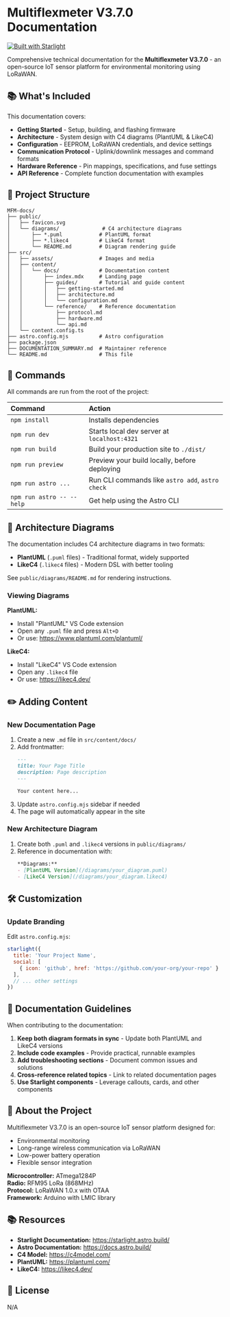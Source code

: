 # Multiflexmeter V3.7.0 Documentation

[![Built with Starlight](https://astro.badg.es/v2/built-with-starlight/tiny.svg)](https://starlight.astro.build)

Comprehensive technical documentation for the **Multiflexmeter V3.7.0** - an open-source IoT sensor platform for environmental monitoring using LoRaWAN.

## 📚 What's Included

This documentation covers:

- **Getting Started** - Setup, building, and flashing firmware
- **Architecture** - System design with C4 diagrams (PlantUML & LikeC4)
- **Configuration** - EEPROM, LoRaWAN credentials, and device settings
- **Communication Protocol** - Uplink/downlink messages and command formats
- **Hardware Reference** - Pin mappings, specifications, and fuse settings
- **API Reference** - Complete function documentation with examples

<!-- ## 🚀 Quick Start

### View Documentation Locally

```bash
npm install
npm run dev
```

Then open your browser to: **http://localhost:4321**

### Build for Production

```bash
npm run build
```

The static site will be generated in the `dist/` directory. -->

## 📁 Project Structure

```
MFM-docs/
├── public/
│   ├── favicon.svg
│   └── diagrams/              # C4 architecture diagrams
│       ├── *.puml            # PlantUML format
│       ├── *.likec4          # LikeC4 format
│       └── README.md         # Diagram rendering guide
├── src/
│   ├── assets/               # Images and media
│   ├── content/
│   │   └── docs/             # Documentation content
│   │       ├── index.mdx     # Landing page
│   │       ├── guides/       # Tutorial and guide content
│   │       │   ├── getting-started.md
│   │       │   ├── architecture.md
│   │       │   └── configuration.md
│   │       └── reference/    # Reference documentation
│   │           ├── protocol.md
│   │           ├── hardware.md
│   │           └── api.md
│   └── content.config.ts
├── astro.config.mjs          # Astro configuration
├── package.json
├── DOCUMENTATION_SUMMARY.md  # Maintainer reference
└── README.md                 # This file
```

## 🧞 Commands

All commands are run from the root of the project:

| Command                   | Action                                           |
| :------------------------ | :----------------------------------------------- |
| `npm install`             | Installs dependencies                            |
| `npm run dev`             | Starts local dev server at `localhost:4321`      |
| `npm run build`           | Build your production site to `./dist/`          |
| `npm run preview`         | Preview your build locally, before deploying     |
| `npm run astro ...`       | Run CLI commands like `astro add`, `astro check` |
| `npm run astro -- --help` | Get help using the Astro CLI                     |

## 🎨 Architecture Diagrams

The documentation includes C4 architecture diagrams in two formats:

- **PlantUML** (`.puml` files) - Traditional format, widely supported
- **LikeC4** (`.likec4` files) - Modern DSL with better tooling

See `public/diagrams/README.md` for rendering instructions.

### Viewing Diagrams

**PlantUML:**
- Install "PlantUML" VS Code extension
- Open any `.puml` file and press `Alt+D`
- Or use: https://www.plantuml.com/plantuml/

**LikeC4:**
- Install "LikeC4" VS Code extension
- Open any `.likec4` file
- Or use: https://likec4.dev/

<!-- ## 🚢 Deployment

### GitHub Pages

```bash
npm run build
# Deploy the dist/ folder to GitHub Pages
```

### Netlify

1. Run `npm run build`
2. Drag and drop the `dist/` folder to Netlify
3. Or connect your GitHub repo for auto-deployment

### Vercel

1. Connect your GitHub repository
2. Vercel auto-detects Astro and configures build settings
3. Deploy automatically on every commit -->

## ✏️ Adding Content

### New Documentation Page

1. Create a new `.md` file in `src/content/docs/`
2. Add frontmatter:
   ```markdown
   ---
   title: Your Page Title
   description: Page description
   ---
   
   Your content here...
   ```
3. Update `astro.config.mjs` sidebar if needed
4. The page will automatically appear in the site

### New Architecture Diagram

1. Create both `.puml` and `.likec4` versions in `public/diagrams/`
2. Reference in documentation with:
   ```markdown
   **Diagrams:**
   - [PlantUML Version](/diagrams/your_diagram.puml)
   - [LikeC4 Version](/diagrams/your_diagram.likec4)
   ```

## 🛠️ Customization

### Update Branding

Edit `astro.config.mjs`:

```javascript
starlight({
  title: 'Your Project Name',
  social: [
    { icon: 'github', href: 'https://github.com/your-org/your-repo' }
  ],
  // ... other settings
})
```

<!-- ### Add Logo

Replace `src/assets/houston.webp` with your logo and update `src/content/docs/index.mdx`. -->

<!-- ### Modify Theme

Starlight supports custom CSS. See [Starlight's customization guide](https://starlight.astro.build/guides/customization/). -->

## 📖 Documentation Guidelines

When contributing to the documentation:

1. **Keep both diagram formats in sync** - Update both PlantUML and LikeC4 versions
2. **Include code examples** - Provide practical, runnable examples
3. **Add troubleshooting sections** - Document common issues and solutions
4. **Cross-reference related topics** - Link to related documentation pages
5. **Use Starlight components** - Leverage callouts, cards, and other components

## 🤝 About the Project

Multiflexmeter V3.7.0 is an open-source IoT sensor platform designed for:
- Environmental monitoring
- Long-range wireless communication via LoRaWAN
- Low-power battery operation
- Flexible sensor integration

**Microcontroller:** ATmega1284P  
**Radio:** RFM95 LoRa (868MHz)  
**Protocol:** LoRaWAN 1.0.x with OTAA  
**Framework:** Arduino with LMIC library

## 📚 Resources

- **Starlight Documentation:** https://starlight.astro.build/
- **Astro Documentation:** https://docs.astro.build/
- **C4 Model:** https://c4model.com/
- **PlantUML:** https://plantuml.com/
- **LikeC4:** https://likec4.dev/

## 📄 License

N/A